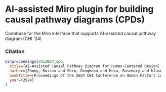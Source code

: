 # AI-assisted Miro plugin for building causal pathway diagrams (CPDs)
Codebase for the Miro interface that supports AI-assisted causal pathway diagram (CHI '24)


### Citation
```bibtex
@inproceedings{chi2024_cpd,
  title={AI-Assisted Causal Pathway Diagram for Human-Centered Design},
  author={Zhong, Ruican and Shin, Donghoon and Meza, Rosemary and Klasnja, Predrag and Colusso, Lucas and Hsieh, Gary},
  booktitle={Proceedings of the 2024 CHI Conference on Human Factors in Computing Systems},
  year={2024}
}
```
